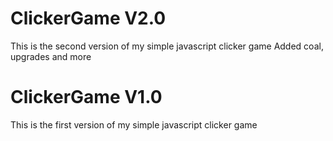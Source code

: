  # ClickerGame V2.0

  This is the second version of my simple javascript clicker game
  Added coal, upgrades and more


# ClickerGame V1.0

  This is the first version of my simple javascript clicker game
